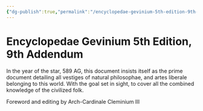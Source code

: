 ```yaml
---
{"dg-publish":true,"permalink":"/encyclopedae-gevinium-5th-edition-9th-addendum/","tags":["gardenEntry"]}
---
```


# Encyclopedae Gevinium 5th Edition, 9th Addendum

In the year of the star, 589 AG, this document insists itself as the prime document detailing all vestiges of natural philosophae, and artes liberale belonging to this world. With the goal set in sight, to cover all the combined knowledge of the civilized folk.

Foreword and editing by Arch-Cardinale Cleminium III